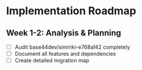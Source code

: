 # Implementation Roadmap

## Week 1-2: Analysis & Planning
- [ ] Audit base44dev/simiriki-e768af42 completely
- [ ] Document all features and dependencies
- [ ] Create detailed migration map
